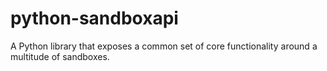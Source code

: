 # python-sandboxapi
A Python library that exposes a common set of core functionality around a multitude of sandboxes.
